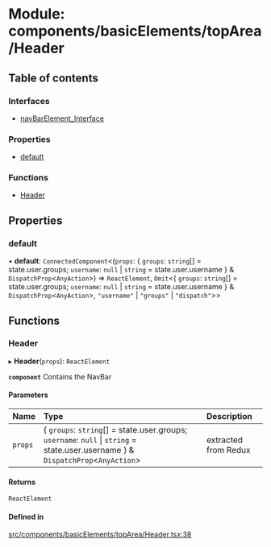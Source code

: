 # Module: components/basicElements/topArea/Header

## Table of contents

### Interfaces

- [navBarElement\_Interface](../wiki/components.basicElements.topArea.Header.navBarElement_Interface)

### Properties

- [default](../wiki/components.basicElements.topArea.Header#default)

### Functions

- [Header](../wiki/components.basicElements.topArea.Header#header)

## Properties

### default

• **default**: `ConnectedComponent`<(`props`: { `groups`: `string`[] = state.user.groups; `username`: ``null`` \| `string` = state.user.username } & `DispatchProp`<`AnyAction`\>) => `ReactElement`, `Omit`<{ `groups`: `string`[] = state.user.groups; `username`: ``null`` \| `string` = state.user.username } & `DispatchProp`<`AnyAction`\>, ``"username"`` \| ``"groups"`` \| ``"dispatch"``\>\>

## Functions

### Header

▸ **Header**(`props`): `ReactElement`

**`component`**
Contains the NavBar

#### Parameters

| Name | Type | Description |
| :------ | :------ | :------ |
| `props` | { `groups`: `string`[] = state.user.groups; `username`: ``null`` \| `string` = state.user.username } & `DispatchProp`<`AnyAction`\> | extracted from Redux |

#### Returns

`ReactElement`

#### Defined in

[src/components/basicElements/topArea/Header.tsx:38](https://github.com/ExperimentsByFileFighter/WebApp-PoC-technical-Documentation/blob/5171d3e/src/components/basicElements/topArea/Header.tsx#L38)
